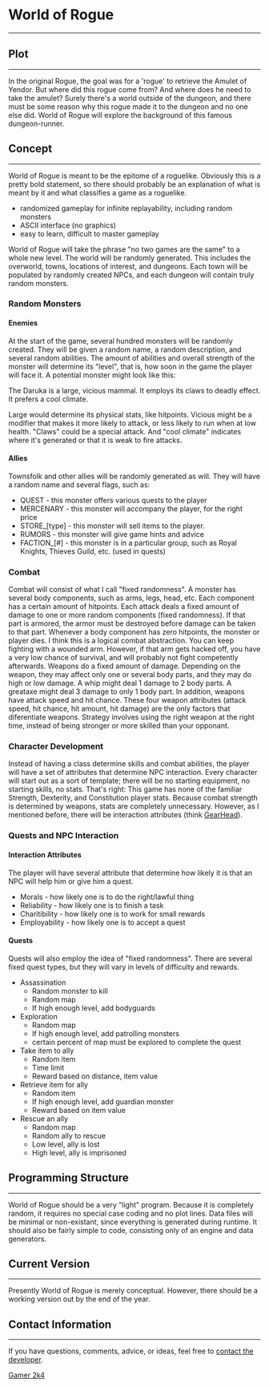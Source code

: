 # World of Rogue

---

## Plot

---

In the original Rogue, the goal was for a 'rogue' to retrieve the Amulet of Yendor. But where did this rogue come from? And where does he need to take the amulet? Surely there's a world outside of the dungeon, and there must be some reason why this rogue made it to the dungeon and no one else did. World of Rogue will explore the background of this famous dungeon-runner.  

## Concept

---

World of Rogue is meant to be the epitome of a roguelike. Obviously this is a pretty bold statement, so there should probably be an explanation of what is meant by it and what classifies a game as a roguelike.  

* randomized gameplay for infinite replayability, including random monsters
* ASCII interface (no graphics)
* easy to learn, difficult to master gameplay  

World of Rogue will take the phrase "no two games are the same" to a whole new level. The world will be randomly generated. This includes the overworld, towns, locations of interest, and dungeons. Each town will be populated by randomly created NPCs, and each dungeon will contain truly random monsters.  

### Random Monsters

#### Enemies

At the start of the game, several hundred monsters will be randomly created. They will be given a random name, a random description, and several random abilities. The amount of abilities and overall strength of the monster will determine its "level", that is, how soon in the game the player will face it. A potential monster might look like this:  

The Daruka is a large, vicious mammal. It employs its claws to deadly effect. It prefers a cool climate.  

Large would determine its physical stats, like hitpoints. Vicious might be a modifier that makes it more likely to attack, or less likely to run when at low health. "Claws" could be a special attack. And "cool climate" indicates where it's generated or that it is weak to fire attacks.  

#### Allies

Townsfolk and other allies will be randomly generated as will. They will have a random name and several flags, such as:  

* QUEST - this monster offers various quests to the player
* MERCENARY - this monster will accompany the player, for the right price
* STORE_[type] - this monster will sell items to the player.
* RUMORS - this monster will give game hints and advice
* FACTION_[#] - this monster is in a particular group, such as Royal Knights, Thieves Guild, etc. (used in quests)  

### Combat

Combat will consist of what I call "fixed randomness". A monster has several body components, such as arms, legs, head, etc. Each component has a certain amount of hitpoints. Each attack deals a fixed amount of damage to one or more random components (fixed randomness). If that part is armored, the armor must be destroyed before damage can be taken to that part. Whenever a body component has zero hitpoints, the monster or player dies. I think this is a logical combat abstraction. You can keep fighting with a wounded arm. However, if that arm gets hacked off, you have a very low chance of survival, and will probably not fight competently afterwards. Weapons do a fixed amount of damage. Depending on the weapon, they may affect only one or several body parts, and they may do high or low damage. A whip might deal 1 damage to 2 body parts. A greataxe might deal 3 damage to only 1 body part. In addition, weapons have attack speed and hit chance. These four weapon attributes (attack speed, hit chance, hit amount, hit damage) are the only factors that diferentiate weapons. Strategy involves using the right weapon at the right time, instead of being stronger or more skilled than your opponant.  

### Character Development

Instead of having a class determine skills and combat abilities, the player will have a set of attributes that determine NPC interaction. Every character will start out as a sort of template; there will be no starting equipment, no starting skills, no stats. That's right: This game has none of the familiar Strength, Dexterity, and Constitution player stats. Because combat strength is determined by weapons, stats are completely unnecessary. However, as I mentioned before, there will be interaction attributes (think [GearHead](gearhead.md)).  

### Quests and NPC Interaction

#### Interaction Attributes

The player will have several attribute that determine how likely it is that an NPC will help him or give him a quest.  

* Morals - how likely one is to do the right/lawful thing
* Reliability - how likely one is to finish a task
* Charitibility - how likely one is to work for small rewards
* Employability - how likely one is to accept a quest  

#### Quests

Quests will also employ the idea of "fixed randomness". There are several fixed quest types, but they will vary in levels of difficulty and rewards.  

* Assassination
  * Random monster to kill
  * Random map
  * If high enough level, add bodyguards
* Exploration
  * Random map
  * If high enough level, add patrolling monsters
  * certain percent of map must be explored to complete the quest
* Take item to ally
  * Random item
  * Time limit
  * Reward based on distance, item value
* Retrieve item for ally
  * Random item
  * If high enough level, add guardian monster
  * Reward based on item value
* Rescue an ally
  * Random map
  * Random ally to rescue
  * Low level, ally is lost
  * High level, ally is imprisoned  

## Programming Structure

---

World of Rogue should be a very "light" program. Because it is completely random, it requires no special case coding and no plot lines. Data files will be minimal or non-existant, since everything is generated during runtime. It should also be fairly simple to code, consisting only of an engine and data generators.  

## Current Version

---

Presently World of Rogue is merely conceptual. However, there should be a working version out by the end of the year.  

## Contact Information

---

If you have questions, comments, advice, or ideas, feel free to [contact the developer](gamer2k4@gmail.com).  

[Gamer 2k4](gamer_2k4.md)
